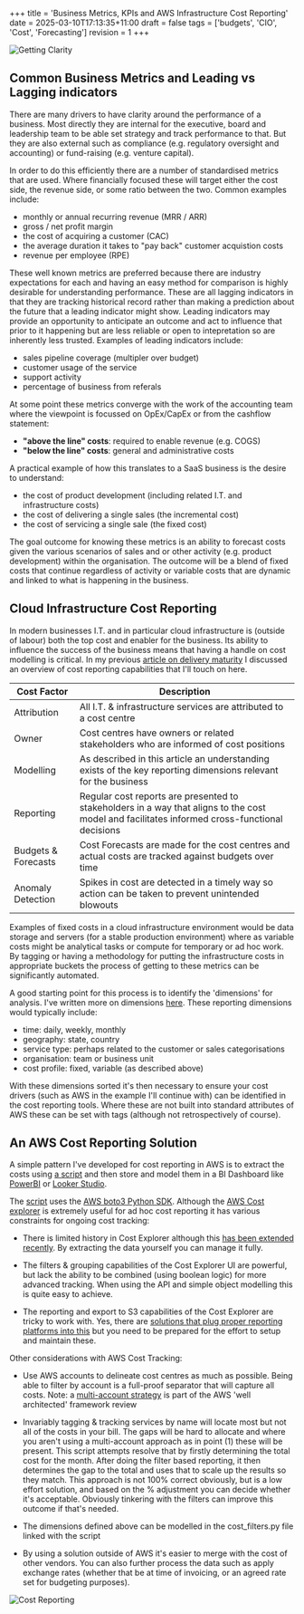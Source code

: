 +++
title = 'Business Metrics, KPIs and AWS Infrastructure Cost Reporting'
date = 2025-03-10T17:13:35+11:00
draft = false
tags = ['budgets', 'CIO', 'Cost', 'Forecasting']
revision = 1
+++


![Getting Clarity](https://toobstar.github.io/images/caveman_tangle.jpg)

## Common Business Metrics and Leading vs Lagging indicators

There are many drivers to have clarity around the performance of a business.  Most directly they are internal for the executive, board and leadership team to be able set strategy and track performance to that. But they are also external such as compliance (e.g. regulatory oversight and accounting) or fund-raising (e.g. venture capital).  

In order to do this efficiently there are a number of standardised metrics that are used.  Where financially focused these will target either the cost side, the revenue side, or some ratio between the two.  Common examples include: 

- monthly or annual recurring revenue (MRR / ARR) 
- gross / net profit margin 
- the cost of acquiring a customer (CAC)
- the average duration it takes to "pay back" customer acquistion costs 
- revenue per employee (RPE)

These well known metrics are preferred because there are industry expectations for each and having an easy method for comparison is highly desirable for understanding performance.  These are all lagging indicators in that they are tracking historical record rather than making a prediction about the future that a leading indicator might show.  Leading indicators may provide an opportunity to anticipate an outcome and act to influence that prior to it happening but are less reliable or open to intepretation so are inherently less trusted.  Examples of leading indicators include:

- sales pipeline coverage (multipler over budget)
- customer usage of the service
- support activity 
- percentage of business from referals 

At some point these metrics converge with the work of the accounting team where the viewpoint is focussed on OpEx/CapEx or from the cashflow statement:

-  **"above the line" costs**: required to enable revenue (e.g. COGS) 
-  **"below the line" costs**: general and administrative costs

A practical example of how this translates to a SaaS business is the desire to understand:

- the cost of product development (including related I.T. and infrastructure costs)
- the cost of delivering a single sales (the incremental cost)
- the cost of servicing a single sale (the fixed cost)

The goal outcome for knowing these metrics is an ability to forecast costs given the various scenarios of sales and or other activity (e.g. product development) within the organisation.  The outcome will be a blend of fixed costs that continue regardless of activity or variable costs that are dynamic and linked to what is happening in the business. 

## Cloud Infrastructure Cost Reporting

In modern businesses I.T. and in particular cloud infrastructure is (outside of labour) both the top cost and enabler for the business. Its ability to influence the success of the business means that having a handle on cost modelling is critical.  In my previous [article on delivery maturity](https://toobstar.github.io/posts/2024-08-27_cloud_maturity/) I discussed an overview of cost reporting capabilities that I'll touch on here.


| Cost Factor         | Description                                                                                      |
| ------------ | ------------------------------------------------------------------------------------------------ 
| Attribution         | All I.T. & infrastructure services are attributed to a cost centre                                                                                                           |
| Owner               | Cost centres have owners or related stakeholders who are informed of cost positions                                                                                      |
| Modelling           | As described in this article an understanding exists of the key reporting dimensions relevant for the business |
| Reporting           | Regular cost reports are presented to stakeholders in a way that aligns to the cost model and facilitates informed cross-functional decisions          |
| Budgets & Forecasts | Cost Forecasts are made for the cost centres and actual costs are tracked against budgets over time                                                                      |
| Anomaly Detection   | Spikes in cost are detected in a timely way so action can be taken to prevent unintended blowouts                                                                        |



Examples of fixed costs in a cloud infrastructure environment would be data storage and servers (for a stable production environment) where as variable costs might be analytical tasks or compute for temporary or ad hoc work.  By tagging or having a methodology for putting the infrastructure costs in appropriate buckets the process of getting to these metrics can be significantly automated. 

A good starting point for this process is to identify the 'dimensions' for analysis. I've written more on dimensions [here](https://github.com/toobstar/data-tools).  These reporting dimensions would typically include:

- time: daily, weekly, monthly
- geography: state, country
- service type: perhaps related to the customer or sales categorisations
- organisation: team or business unit
- cost profile: fixed, variable (as described above)

With these dimensions sorted it's then necessary to ensure your cost drivers (such as AWS in the example I'll continue with) can be identified in the cost reporting tools. Where these are not built into standard attributes of AWS these can be set with tags (although not retrospectively of course). 

## An AWS Cost Reporting Solution

A simple pattern I've developed for cost reporting in AWS is to extract the costs using [a script](https://github.com/toobstar/aws-scripts) and then store and model them in a BI Dashboard like [PowerBI](https://www.microsoft.com/en-us/power-platform/products/power-bi) or [Looker Studio](https://cloud.google.com/looker).

The [script](https://github.com/toobstar/aws-scripts) uses the [AWS boto3 Python SDK](https://aws.amazon.com/sdk-for-python/).  Although the [AWS Cost explorer](https://aws.amazon.com/aws-cost-management/aws-cost-explorer/) is extremely useful for ad hoc cost reporting it has various constraints for ongoing cost tracking:

- There is limited history in Cost Explorer although this [has been extended recently](https://aws.amazon.com/about-aws/whats-new/2023/11/aws-cost-explorer-provides-historical-granular-data/). By extracting the data yourself you can manage it fully.

- The filters & grouping capabilities of the Cost Explorer UI are powerful, but lack the ability to be combined (using boolean logic) for more advanced tracking.  When using the API and simple object modelling this is quite easy to achieve.

- The reporting and export to S3 capabilities of the Cost Explorer are tricky to work with.  Yes, there are [solutions that plug proper reporting platforms into this](https://grafana.com/grafana/dashboards/139-aws-billing/) but you need to be prepared for the effort to setup and maintain these. 

Other considerations with AWS Cost Tracking:

- Use AWS accounts to delineate cost centres as much as possible.  Being able to filter by account is a full-proof separator that will capture all costs.  Note: a [multi-account strategy](https://docs.aws.amazon.com/whitepapers/latest/organizing-your-aws-environment/organizing-your-aws-environment.html) is part of the AWS 'well architected' framework review 

- Invariably tagging & tracking services by name will locate most but not all of the costs in your bill. The gaps will be hard to allocate and where you aren't using a multi-account approach as in point (1) these will be present.  This script attempts resolve that by firstly determining the total cost for the month.  After doing the filter based reporting, it then determines the gap to the total and uses that to scale up the results so they match.  This approach is not 100% correct obviously, but is a low effort solution, and based on the % adjustment you can decide whether it's acceptable.  Obviously tinkering with the filters can improve this outcome if that's needed. 

- The dimensions defined above can be modelled in the cost_filters.py file linked with the script 

- By using a solution outside of AWS it's easier to merge with the cost of other vendors.  You can also further process the data such as apply exchange rates (whether that be at time of invoicing, or an agreed rate set for budgeting purposes). 

![Cost Reporting](https://toobstar.github.io/images/aws_cost_reporting.jpg)




